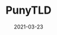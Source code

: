 ---
title: PunyTLD
description: comparing the usage of punycode in TLDs
link: /assets/pdfs/punytld.pdf
date: 2021-03-23
tags:
    - dns
    - domain
---